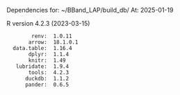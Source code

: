 
Dependencies for: ~/BBand_LAP/build_db/ 
At: 2025-01-19 

 R version 4.2.3 (2023-03-15) 

            renv:  1.0.11  
           arrow:  18.1.0.1
      data.table:  1.16.4  
           dplyr:  1.1.4   
           knitr:  1.49    
       lubridate:  1.9.4   
           tools:  4.2.3   
          duckdb:  1.1.2   
          pander:  0.6.5   
